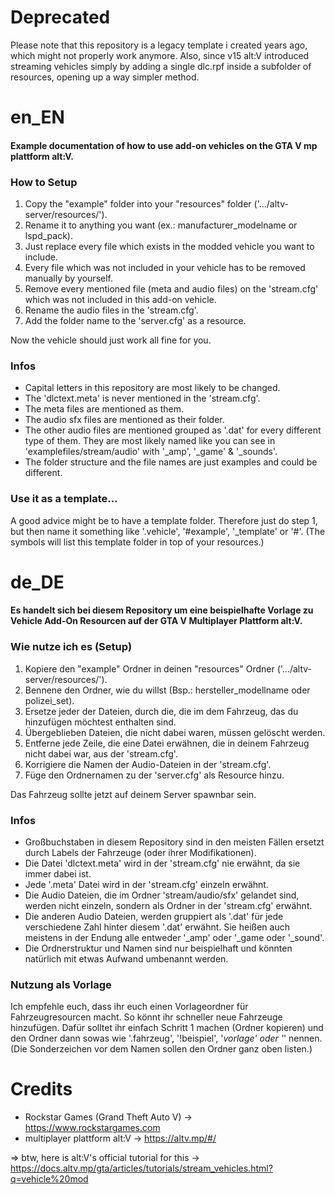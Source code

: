 # Deprecated
Please note that this repository is a legacy template i created years ago, which might not properly work anymore. Also, since v15 alt:V introduced streaming vehicles simply by adding a single dlc.rpf inside a subfolder of resources, opening up a way simpler method.

# en_EN
#### Example documentation of how to use add-on vehicles on the GTA V mp plattform alt:V.

### How to Setup
1. Copy the "example" folder into your "resources" folder ('.../altv-server/resources/'). 
2. Rename it to anything you want (ex.: manufacturer_modelname or lspd_pack).
3. Just replace every file which exists in the modded vehicle you want to include.
4. Every file which was not included in your vehicle has to be removed manually by yourself.
5. Remove every mentioned file (meta and audio files) on the 'stream.cfg' which was not included in this add-on vehicle.
6. Rename the audio files in the 'stream.cfg'.
7. Add the folder name to the 'server.cfg' as a resource.

Now the vehicle should just work all fine for you.

### Infos
- Capital letters in this repository are most likely to be changed.
- The 'dlctext.meta' is never mentioned in the 'stream.cfg'.
- The meta files are mentioned as them.
- The audio sfx files are mentioned as their folder.
- The other audio files are mentioned grouped as '.dat' for every different type of them. They are most likely named like you can see in 'examplefiles/stream/audio' with '_amp', '_game' & '_sounds'.
- The folder structure and the file names are just examples and could be different.

### Use it as a template...
A good advice might be to have a template folder. Therefore just do step 1, but then name it something like '.vehicle', '#example', '_template' or '#'. (The symbols will list this template folder in top of your resources.)



# de_DE 
#### Es handelt sich bei diesem Repository um eine beispielhafte Vorlage zu Vehicle Add-On Resourcen auf der GTA V Multiplayer Plattform alt:V.

### Wie nutze ich es (Setup)
1. Kopiere den "example" Ordner in deinen "resources" Ordner ('.../altv-server/resources/'). 
2. Bennene den Ordner, wie du willst (Bsp.: hersteller_modellname oder polizei_set).
3. Ersetze jeder der Dateien, durch die, die im dem Fahrzeug, das du hinzufügen möchtest enthalten sind.
4. Übergeblieben Dateien, die nicht dabei waren, müssen gelöscht werden.
5. Entferne jede Zeile, die eine Datei erwähnen, die in deinem Fahrzeug nicht dabei war, aus der 'stream.cfg'.
6. Korrigiere die Namen der Audio-Dateien in der 'stream.cfg'.
7. Füge den Ordnernamen zu der 'server.cfg' als Resource hinzu.

Das Fahrzeug sollte jetzt auf deinem Server spawnbar sein.

### Infos
- Großbuchstaben in diesem Repository sind in den meisten Fällen ersetzt durch Labels der Fahrzeuge (oder ihrer Modifikationen).
- Die Datei 'dlctext.meta' wird in der 'stream.cfg' nie erwähnt, da sie immer dabei ist.
- Jede '.meta' Datei wird in der 'stream.cfg' einzeln erwähnt.
- Die Audio Dateien, die im Ordner 'stream/audio/sfx' gelandet sind, werden nicht einzeln, sondern als Ordner in der 'stream.cfg' erwähnt.
- Die anderen Audio Dateien, werden gruppiert als '.dat' für jede verschiedene Zahl hinter diesem '.dat' erwähnt. Sie heißen auch meistens in der Endung alle entweder '_amp' oder '_game oder '_sound'.
- Die Ordnerstruktur und Namen sind nur beispielhaft und könnten natürlich mit etwas Aufwand umbenannt werden.

### Nutzung als Vorlage
Ich empfehle euch, dass ihr euch einen Vorlageordner für Fahrzeugresourcen macht. So könnt ihr schneller neue Fahrzeuge hinzufügen. Dafür solltet ihr einfach Schritt 1 machen (Ordner kopieren) und den Ordner dann sowas wie '.fahrzeug', '!beispiel', '_vorlage' oder '_' nennen. (Die Sonderzeichen vor dem Namen sollen den Ordner ganz oben listen.)


# Credits
- Rockstar Games (Grand Theft Auto V) -> https://www.rockstargames.com
- multiplayer plattform alt:V -> https://altv.mp/#/

=> btw, here is alt:V's official tutorial for this -> https://docs.altv.mp/gta/articles/tutorials/stream_vehicles.html?q=vehicle%20mod
